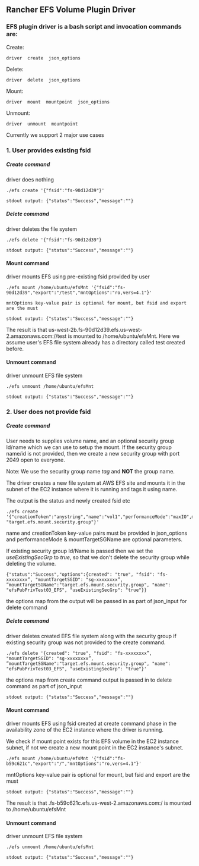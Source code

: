 ## Rancher EFS Volume Plugin Driver

### EFS plugin driver is a bash script and invocation commands are:

Create:
```
driver  create  json_options
```

Delete:
```
driver  delete  json_options
```

Mount:
```
driver  mount  mountpoint  json_options
```

Unmount:
```
driver  unmount  mountpoint
```

Currently we support 2 major use cases

### 1. User provides existing fsid

##### Create command
driver does nothing

```
./efs create '{"fsid":"fs-90d12d39"}'

stdout output: {"status":"Success","message":""}
```

##### Delete command
driver deletes the file system

```
./efs delete '{"fsid":"fs-90d12d39"}

stdout output: {"status":"Success","message":""}
```

#### Mount command
driver mounts EFS using pre-existing fsid provided by user

```
./efs mount /home/ubuntu/efsMnt '{"fsid":"fs-90d12d39","export":"/test","mntOptions":"ro,vers=4.1"}'

mntOptions key-value pair is optional for mount, but fsid and export are the must

stdout output: {"status":"Success","message":""}
```

The result is that us-west-2b.fs-90d12d39.efs.us-west-2.amazonaws.com://test is mounted to /home/ubuntu/efsMnt.
Here we assume user's EFS file system already has a directory called test created before.

#### Unmount command
driver unmount EFS file system

```
./efs unmount /home/ubuntu/efsMnt

stdout output: {"status":"Success","message":""}
```

### 2. User does not provide fsid

##### Create command
User needs to supplies volume name, and an optional security group Id/name which we can use to setup the mount. If the 
security group name/id is not provided, then we create a new security group with port 2049 open to everyone.

Note: We use the security group name _tag_ and **NOT** the group name.

The driver creates a new file system at AWS EFS site and mounts it in the subnet of the EC2 instance where it is running
and tags it using name.

The output is the status and newly created fsid etc

```
./efs create '{"creationToken":"anystring","name":"vol1","performanceMode":"maxIO",mountTargetSGName": "target.efs.mount.security.group"}'
```

name and creationToken key-value pairs must be provided in json_options and performanceMode & mountTargetSGName are optional parameters.

If existing security group Id/Name is passed then we set the _useExistingSecGrp_ to _true_, so that we don't delete the security group
while deleting the volume.

```
{"status":"Success","options":{created": "true", "fsid": "fs-xxxxxxxx”, "mountTargetSGID": "sg-xxxxxxxx”, ”mountTargetSGName":"target.efs.mount.security.group", "name": "efsPubPrivTest03_EFS", "useExistingSecGrp": "true"}}
```

the options map from the output will be passed in as part of json_input for delete command

##### Delete command
driver deletes created EFS file system along with the security group if existing security group was not provided to the create command.

```
./efs delete '{created": "true", "fsid": "fs-xxxxxxxx”, "mountTargetSGID": "sg-xxxxxxxx”, ”mountTargetSGName":"target.efs.mount.security.group", "name": "efsPubPrivTest03_EFS", "useExistingSecGrp": "true"}'
```

the options map from create command output is passed in to delete command as part of json_input

```
stdout output: {"status":"Success","message":""}
```

#### Mount command
driver mounts EFS using fsid created at create command phase in the availability zone of the EC2 instance where the driver is running.

We check if mount point exists for this EFS volume in the EC2 instance subnet, if not we create a new mount point in the EC2 instance's subnet.

```
./efs mount /home/ubuntu/efsMnt '{"fsid":"fs-b59c621c","export":"/","mntOptions":"ro,vers=4.1"}'
```

mntOptions key-value pair is optional for mount, but fsid and export are the must

```
stdout output: {"status":"Success","message":""}
```

The result is that <availability zone>.fs-b59c621c.efs.us-west-2.amazonaws.com:/ is mounted to /home/ubuntu/efsMnt

#### Unmount command
driver unmount EFS file system

```
./efs unmount /home/ubuntu/efsMnt

stdout output: {"status":"Success","message":""}
```